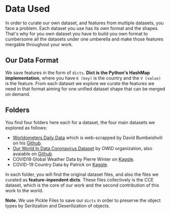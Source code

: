 # Data Used
In order to curate our own dataset, and features from multiple datasets, you face a problem. Each dataset you use has its own format and the shapes.
That's why for you own dataset you have to build you own format to cumbersome all the datasets under one umberella and make those features mergable throughout your work.

## Our Data Format
We save features in the form of `dicts`. **Dict is the Python's HashMap implementation**, where you have `K (key)` is the country and the `V (value)` is the feature. 
From each dataset we explore we curate the features we need in that format aiming for one unified dataset shape that can be merged on demand.

## Folders
You find four folders here each for a dataset, the four main datasets we explored as follows: 
* [Worldometers Daily Data](https://www.worldometers.info/coronavirus/) which is web-scrapped by David Bumbeishvili on his [Github](https://github.com/bumbeishvili/covid19-daily-data).
* [Our World In Data Coronavirus Dataset](https://ourworldindata.org/coronavirus) by OWID organization, also avaiable on [Github](https://github.com/owid/covid-19-data).
* COVID19 Global Weather Data by Pierre Winter on [Kaggle](https://www.kaggle.com/winterpierre91/covid19-global-weather-data).
* COVID-19 Country Data by Patrick on [Kaggle](https://www.kaggle.com/bitsnpieces/covid19-country-data).

In each folder, you will find the original dataset files, and also the files we curated as **feature-inpendent dicts**. These files collectively is the CCE dataset, which is the core of our work and the second contribution of this work to the world. 

**Note.** We use Pickle Files to save our `dicts` in order to preserve the object types by Serilization and Deserilization of objects.
